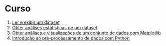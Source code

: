 # Curso

1. [Ler e exibir um dataset](estudos/ler-exibir-dataset.md)
1. [Obter análises estatísticas de um dataset](estudos/analise-estatistica.md)
1. [Obter análises e visualizações de um conjunto de dados com Matplotlib](estudos/analise-visualizacao.md)
1. [Introdução ao pré-processamento de dados com Python](estudos/pre-processamento.md)


